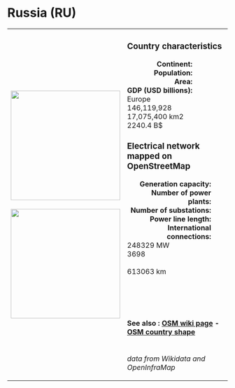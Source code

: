 # Russia (RU)

<table width="90%">
<tr>
<td>
<img src="https://upload.wikimedia.org/wikipedia/en/f/f3/Flag_of_Russia.svg" width="250">
<br><br>
<img src="https://upload.wikimedia.org/wikipedia/commons/8/82/LocationRussia.svg" width="250"></td>
<td>
<h3>Country characteristics</h3>
<div style="display: inline-block;text-align:right;margin-right:30px;font-weight: bold;">
Continent:<br>Population:<br>Area:<br>GDP (USD billions):
</div>
<div style="display: inline-block;">
Europe<br>146,119,928<br>17,075,400 km2<br>2240.4 B$
</div>
<h3>Electrical network mapped on OpenStreetMap</h3>
<div style="display: inline-block;text-align:right;margin-right:30px;font-weight: bold;">Generation capacity:<br>
Number of power plants:<br>
Number of substations:<br>
Power line length:<br>
International connections:<br>
</div>
<div style="display: inline-block;">248329 MW<br>
3698<br>
<br>
613063 km<br>
<br>
</div>

<br><br><h4>See also :
<a href="https://wiki.openstreetmap.org/wiki/Power_networks/Russia" target="_blank">OSM wiki page</a> -
<a href="https://openstreetmap.org/relation/60189" target="_blank">OSM country shape</a>
</h4>

<br><i>data from Wikidata and OpenInfraMap</i>
</td>
</tr>
</table>





